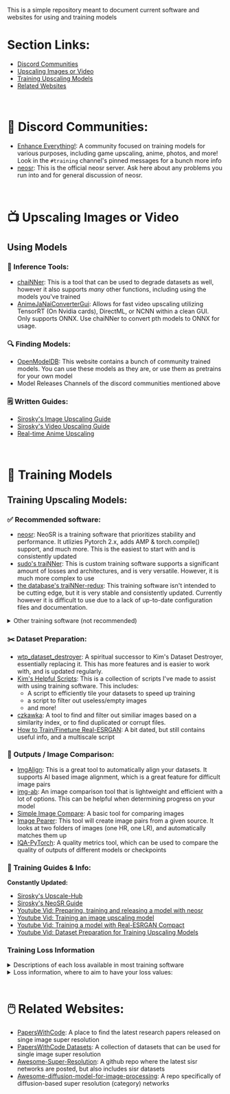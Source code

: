 This is a simple repository meant to document current software and websites for using and training models

# Section Links:

- [Discord Communities](https://github.com/Upscale-Community/upscale-resources?tab=readme-ov-file#speech_balloon-discord-communities)
- [Upscaling Images or Video](https://github.com/Upscale-Community/upscale-resources?tab=readme-ov-file#tv-upscaling-images-or-video)
- [Training Upscaling Models](https://github.com/Upscale-Community/upscale-resources?tab=readme-ov-file#running_shirt_with_sash-training-models)
- [Related Websites](https://github.com/Upscale-Community/upscale-resources?tab=readme-ov-file#computer_mouse-related-websites)

<br/>

# :speech_balloon: Discord Communities:
- [Enhance Everything!](https://discord.gg/cpAUpDK): A community focused on training models for various purposes, including game upscaling, anime, photos, and more! Look in the `#training` channel's pinned messages for a bunch more info
- [neosr](https://discord.gg/NN2HGtJ3d6): This is the official neosr server. Ask here about any problems you run into and for general discussion of neosr.

<br/>

# :tv: Upscaling Images or Video
## Using Models
### :wrench: Inference Tools:
- [chaiNNer](https://chainner.app/): This is a tool that can be used to degrade datasets as well, however it also supports *many* other functions, including using the models you've trained
- [AnimeJaNaiConverterGui](https://github.com/the-database/AnimeJaNaiConverterGui): Allows for fast video upscaling utilizing TensorRT (On Nvidia cards), DirectML, or NCNN within a clean GUI. Only supports ONNX. Use chaiNNer to convert pth models to ONNX for usage.

### :mag: Finding Models:
- [OpenModelDB](https://openmodeldb.info): This website contains a bunch of community trained models. You can use these models as they are, or use them as pretrains for your own model
- Model Releases Channels of the discord communities mentioned above

### :spiral_notepad: Written Guides:
- [Sirosky's Image Upscaling Guide](https://github.com/Sirosky/Upscale-Hub/wiki/%F0%9F%93%B7-How-to-Upscale-an-Image-or-Multiple-Images)
- [Sirosky's Video Upscaling Guide](https://github.com/Sirosky/Upscale-Hub/wiki/%F0%9F%93%BA-How-to-Upscale-a-Video)
- [Real-time Anime Upscaling](https://github.com/the-database/mpv-upscale-2x_animejanai)  

<br/>

# :running_shirt_with_sash: Training Models  

## Training Upscaling Models:
### ✅ Recommended software:
- [neosr](https://github.com/muslll/neosr): NeoSR is a training software that prioritizes stability and performance. It utlizies Pytorch 2.x, adds AMP & torch.compile() support, and much more. This is the easiest to start with and is consistently updated
- [sudo's traiNNer](https://github.com/styler00dollar/Colab-traiNNer/): This is custom training software supports a significant amount of losses and architectures, and is very versatile. However, it is much more complex to use
- [the database's traiNNer-redux](https://github.com/the-database/traiNNer-redux): This training software isn't intended to be cutting edge, but it is very stable and consistently updated. Currently however it is difficult to use due to a lack of up-to-date configuration files and documentation. 

<details closed>
<summary>Other training software (not recommended)</summary>
<br>
  
- [traiNNer-redux](https://github.com/joeyballentine/traiNNer-redux): traiNNer-redux is a now unmaintained fork of BasicSR. It added losses such as color and contextual loss  

- [traiNNer-redux-FJ](https://github.com/FlotingDream/traiNNer-redux): A fork of traiNNer-redux by @FloatingJoy#0260 that has additional arch support

- [BasicSR](https://github.com/XPixelGroup/BasicSR): The official training software for many architectures such as ESRGAN and SwinIR

- [Real-ESRGAN](https://github.com/xinntao/Real-ESRGAN): Very similar to BasicSR with a focus on the Real-ESRGAN architecture, including compact models

- [KAIR](https://github.com/cszn/KAIR): Multifunctional training software that supports many arches

- [neosr-extended](https://github.com/Upscale-Community/neosr-extended): NeoSR-extended is a custom fork of NeoSR that adds additional functions/features. It is no longer maintained.
</details>

### :scissors: Dataset Preparation:

- [wtp_dataset_destroyer](https://github.com/umzi2/wtp_dataset_destroyer): A spiritual successor to Kim's Dataset Destroyer, essentially replacing it. This has more features and is easier to work with, and is updated regularly.
- [Kim's Helpful Scripts](https://github.com/Kim2091/helpful-scripts): This is a collection of scripts I've made to assist with using training software. This includes:
   * A script to efficiently tile your datasets to speed up training
   * a script to filter out useless/empty images
   * and more!
- [czkawka](https://github.com/qarmin/czkawka): A tool to find and filter out similiar images based on a similarity index, or to find duplicated or corrupt files.
- [How to Train/Finetune Real-ESRGAN](https://github.com/xinntao/Real-ESRGAN/blob/master/docs/Training.md): A bit dated, but still contains useful info, and a multiscale script

### :microscope: Outputs / Image Comparison:
- [ImgAlign](https://github.com/sonic41592/ImgAlign): This is a great tool to automatically align your datasets. It supports AI based image alignment, which is a great feature for difficult image pairs
- [img-ab](https://github.com/the-database/img-ab): An image comparison tool that is lightweight and efficient with a lot of options. This can be helpful when determining progress on your model
- [Simple Image Compare](https://github.com/Sirosky/Simple-Image-Compare): A basic tool for comparing images
- [Image Pearer](https://github.com/Sirosky/Image-Pearer): This tool will create image pairs from a given source. It looks at two folders of images (one HR, one LR), and automatically matches them up
- [IQA-PyTorch](https://github.com/chaofengc/IQA-PyTorch): A quality metrics tool, which can be used to compare the quality of outputs of different models or checkpoints

### :memo: Training Guides & Info:
**Constantly Updated:**
- [Sirosky's Upscale-Hub](https://github.com/Sirosky/Upscale-Hub/wiki)
- [Sirosky's NeoSR Guide](https://github.com/Sirosky/Upscale-Hub/wiki/%F0%9F%93%88-Training-a-Model-in-NeoSR)
- [Youtube Vid: Preparing, training and releasing a model with neosr](https://www.youtube.com/watch?v=8XUHbeE8prU)
- [Youtube Vid: Training an image upscaling model](https://www.youtube.com/watch?v=iH7-eYlf7eg)
- [Youtube Vid: Training a model with Real-ESRGAN Compact](https://www.youtube.com/watch?v=l_tZE5l90VY)
- [Youtube Vid: Dataset Preparation for Training Upscaling Models](https://www.youtube.com/watch?v=TBiVIzQkptI)

### **Training Loss Information**
<details>
<summary>Descriptions of each loss available in most training software</summary>
Here is a brief summary of some of the loss functions that are used for super resolution and image restoration tasks. Thanks to korvin for the info!

1. **L1Loss:** This is the mean absolute error (MAE) between the predicted and target images. It measures the average pixel-wise difference, and is simple to implement and fast to compute. However, it may produce blurry results and does not account for perceptual quality or high-frequency details. It can be used for any type of image. For example, it is suitable for low-level tasks such as denoising or inpainting, but also super resolution. It can be combined with other losses such as perceptual loss or GAN loss to improve the results.

2. **LRGBLoss:** This is a variant of L1Loss that computes the MAE separately for each color channel (red, green, blue) and then averages them. It is similar to L1Loss in terms of advantages and disadvantages, but it may be more sensitive to color differences. It can be used for any type of images, but it may not be optimal for grayscale images or images with different color spaces3.

3. **PerceptualLoss:** This is a loss function that uses a pre-trained network, such as VGG, to extract high-level features from the predicted and target images and then computes the MAE (or other measures) between them. It aims to capture the perceptual similarity and semantic content of the images, rather than the pixel-wise difference. It can produce more natural and realistic results, especially for high-level tasks such as super resolution or style transfer. However, it is computationally expensive, requires regularization and hyper-parameter tuning, and involves a large network trained on an unrelated task. It can be used for any type of images, but it may not be optimal for low-level tasks or images with different domains24.

4. **ContextualLoss:** This is a loss function that measures the similarity between two images based on the distribution of local patches. It uses a cosine similarity metric to compare the patches and then aggregates them using a generalized mean function. It can capture both global and local structures, as well as texture and style information. It can produce more diverse and detailed results, especially for texture synthesis or style transfer. However, it is computationally expensive, requires patch size selection and normalization, and may not be robust to geometric transformations or occlusions. It can be used for any type of images, but it may not be optimal for images with large variations or complex semantics5.

5. **ColorLoss:** There are many types of color loss. An explicit example would be this: a loss function that measures the color difference between two images using the CIEDE2000 formula, which is based on the human perception of color and accounts for factors such as luminance, hue, chroma, and contrast. It can produce more accurate and consistent color reproduction, especially for color enhancement or correction. However, it is computationally expensive, requires color space conversion and calibration, and may not capture other aspects of image quality such as sharpness or noise. It can be used for any type of images, but it may not be optimal for grayscale images or images with different color spaces.

6. **AverageLoss:** This is a loss function that computes the average of multiple loss functions, such as L1Loss, PerceptualLoss, ColorLoss, etc. It can combine the advantages of different losses and balance their trade-offs. It can produce more comprehensive and satisfactory results, especially for multi-objective tasks such as super resolution with color enhancement. It is very lightweight, but with some implementations can require fine-tuning. It can be used for any type of images, but it may not be optimal for single-objective tasks or tasks with conflicting objectives.

7. **GANLoss:** This is a loss function that uses a generative adversarial network (GAN) to discriminate between the predicted and target images. It aims to fool the discriminator network into thinking that the predicted image is real and indistinguishable from the target image. It can produce more sharp and realistic results, especially for high-level tasks such as super resolution or style transfer. However, it is computationally expensive, requires careful design and training of the discriminator network, and may suffer from instability or mode collapse issues. It can be used for any type of images, but it may not be optimal for low-level tasks or tasks with limited data.
</details>

<details>
<summary>Loss information, where to aim to have your loss values:</summary>

- **Most Losses:**: Aim for a value of 0. Lower is better.
- **GAN**: Ideal value varies with implementation.
- **SSIM**: Aim for a value of 1. Higher is better.

Metrics:
- **PSNR**: No specific target value. Higher is better.

**Example:**
- A loss value of 4.1821e-04 (0.00041821 in decimal) is better than 4.1821e-01 (0.41821) for the main losses. A value closer to 0 is ideal in this scenario.
- A loss value of 2.5325e+03 (2532.5 in decimal) is considered bad, as it's very high. You should tweak your config accordingly.

</details>

<br/>

# :computer_mouse: Related Websites: 

- [PapersWithCode](https://paperswithcode.com/task/image-super-resolution/latest): A place to find the latest research papers released on singe image super resolution
- [PapersWithCode Datasets](https://paperswithcode.com/datasets?task=image-super-resolution): A collection of datasets that can be used for single image super resolution
- [Awesome-Super-Resolution](https://github.com/ChaofWang/Awesome-Super-Resolution): A github repo where the latest sisr networks are posted, but also includes sisr datasets
- [Awesome-diffusion-model-for-image-processing](https://github.com/lixinustc/awesome-diffusion-model-for-image-processing): A repo specifically of diffusion-based super resolution (category) networks
